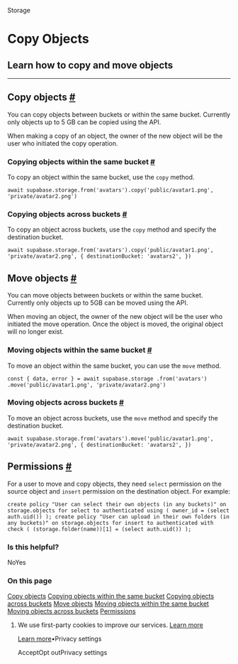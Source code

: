 Storage

# Copy Objects

## Learn how to copy and move objects

* * *

## Copy objects [\#](https://supabase.com/docs/guides/storage/management/copy-move-objects\#copy-objects)

You can copy objects between buckets or within the same bucket. Currently only objects up to 5 GB can be copied using the API.

When making a copy of an object, the owner of the new object will be the user who initiated the copy operation.

### Copying objects within the same bucket [\#](https://supabase.com/docs/guides/storage/management/copy-move-objects\#copying-objects-within-the-same-bucket)

To copy an object within the same bucket, use the `copy` method.

`
await supabase.storage.from('avatars').copy('public/avatar1.png', 'private/avatar2.png')
`

### Copying objects across buckets [\#](https://supabase.com/docs/guides/storage/management/copy-move-objects\#copying-objects-across-buckets)

To copy an object across buckets, use the `copy` method and specify the destination bucket.

`
await supabase.storage.from('avatars').copy('public/avatar1.png', 'private/avatar2.png', {
destinationBucket: 'avatars2',
})
`

## Move objects [\#](https://supabase.com/docs/guides/storage/management/copy-move-objects\#move-objects)

You can move objects between buckets or within the same bucket. Currently only objects up to 5GB can be moved using the API.

When moving an object, the owner of the new object will be the user who initiated the move operation. Once the object is moved, the original object will no longer exist.

### Moving objects within the same bucket [\#](https://supabase.com/docs/guides/storage/management/copy-move-objects\#moving-objects-within-the-same-bucket)

To move an object within the same bucket, you can use the `move` method.

`
const { data, error } = await supabase.storage
.from('avatars')
.move('public/avatar1.png', 'private/avatar2.png')
`

### Moving objects across buckets [\#](https://supabase.com/docs/guides/storage/management/copy-move-objects\#moving-objects-across-buckets)

To move an object across buckets, use the `move` method and specify the destination bucket.

`
await supabase.storage.from('avatars').move('public/avatar1.png', 'private/avatar2.png', {
destinationBucket: 'avatars2',
})
`

## Permissions [\#](https://supabase.com/docs/guides/storage/management/copy-move-objects\#permissions)

For a user to move and copy objects, they need `select` permission on the source object and `insert` permission on the destination object. For example:

`
create policy "User can select their own objects (in any buckets)"
on storage.objects
for select
to authenticated
using (
    owner_id = (select auth.uid())
);
create policy "User can upload in their own folders (in any buckets)"
on storage.objects
for insert
to authenticated
with check (
    (storage.folder(name))[1] = (select auth.uid())
);
`

### Is this helpful?

NoYes

### On this page

[Copy objects](https://supabase.com/docs/guides/storage/management/copy-move-objects#copy-objects) [Copying objects within the same bucket](https://supabase.com/docs/guides/storage/management/copy-move-objects#copying-objects-within-the-same-bucket) [Copying objects across buckets](https://supabase.com/docs/guides/storage/management/copy-move-objects#copying-objects-across-buckets) [Move objects](https://supabase.com/docs/guides/storage/management/copy-move-objects#move-objects) [Moving objects within the same bucket](https://supabase.com/docs/guides/storage/management/copy-move-objects#moving-objects-within-the-same-bucket) [Moving objects across buckets](https://supabase.com/docs/guides/storage/management/copy-move-objects#moving-objects-across-buckets) [Permissions](https://supabase.com/docs/guides/storage/management/copy-move-objects#permissions)

1. We use first-party cookies to improve our services. [Learn more](https://supabase.com/privacy#8-cookies-and-similar-technologies-used-on-our-european-services)



   [Learn more](https://supabase.com/privacy#8-cookies-and-similar-technologies-used-on-our-european-services)•Privacy settings





   AcceptOpt outPrivacy settings